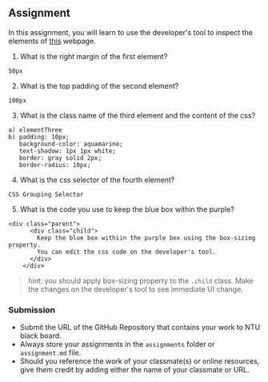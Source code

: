 ## Assignment

In this assignment, you will learn to use the developer's tool to inspect the elements of [this](https://nznznh.csb.app/) webpage.

1. What is the right margin of the first element? 
```
50px
```

2. What is the top padding of the second element?
```
100px
```

3. What is the class name of the third element and the content of the css?
```
a) elementThree
b) padding: 10px;
   background-color: aquamarine;
   text-shadow: 1px 1px white;
   border: gray solid 2px;
   border-radius: 10px;
```

4. What is the css selector of the fourth element?
```
CSS Grouping Selector
```

5. What is the code you use to keep the blue box within the purple?
```
<div class="parent">
      <div class="child">
        Keep the blue box withiin the purple box using the box-sizing property.
        You can edit the css code on the developer's tool.
      </div>
    </div>
```

> hint: you should apply box-sizing property to the `.child` class. Make the changes on the developer's tool to see immediate UI change.



### Submission 

- Submit the URL of the GitHub Repository that contains your work to NTU black board.
- Always store your assignments in the `assignments` folder or `assignment.md` file.
- Should you reference the work of your classmate(s) or online resources, give them credit by adding either the name of your classmate or URL. 
